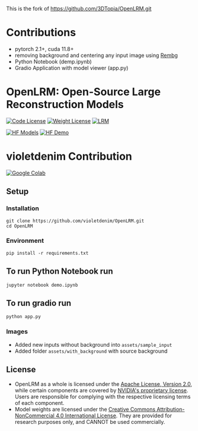 This is the fork of https://github.com/3DTopia/OpenLRM.git
# Contributions
- pytorch 2.1+, cuda 11.8+
- removing background and centering any input image using [Rembg](https://github.com/danielgatis/rembg)
- Python Notebook (demp.ipynb)
- Gradio Application with model viewer (app.py)


# OpenLRM: Open-Source Large Reconstruction Models

[![Code License](https://img.shields.io/badge/Code%20License-Apache_2.0-yellow.svg)](LICENSE)
[![Weight License](https://img.shields.io/badge/Weight%20License-CC%20By%20NC%204.0-red)](LICENSE_WEIGHT)
[![LRM](https://img.shields.io/badge/LRM-Arxiv%20Link-green)](https://arxiv.org/abs/2311.04400)

[![HF Models](https://img.shields.io/badge/Models-Huggingface%20Models-bron)](https://huggingface.co/zxhezexin/OpenLRM)
[![HF Demo](https://img.shields.io/badge/Demo-Huggingface%20Demo-blue)](https://huggingface.co/spaces/zxhezexin/OpenLRM)

# violetdenim Contribution
[![Google Colab](https://img.shields.io/badge/google-colab-red)]([https://huggingface.co/spaces/zxhezexin/OpenLRM](https://colab.research.google.com/drive/1qk4d6l9iG67h3AO2_iIsRQnKYFtpXGQs?usp=sharing))

## Setup

### Installation
```
git clone https://github.com/violetdenim/OpenLRM.git
cd OpenLRM
```

### Environment
```
pip install -r requirements.txt
```

## To run Python Notebook run
```
jupyter notebook demo.ipynb
```
## To run gradio run
```
python app.py
```

### Images
- Added new inputs without background into `assets/sample_input`
- Added folder `assets/with_background` with source background

## License

- OpenLRM as a whole is licensed under the [Apache License, Version 2.0](LICENSE), while certain components are covered by [NVIDIA's proprietary license](LICENSE_NVIDIA). Users are responsible for complying with the respective licensing terms of each component.
- Model weights are licensed under the [Creative Commons Attribution-NonCommercial 4.0 International License](LICENSE_WEIGHT). They are provided for research purposes only, and CANNOT be used commercially.
